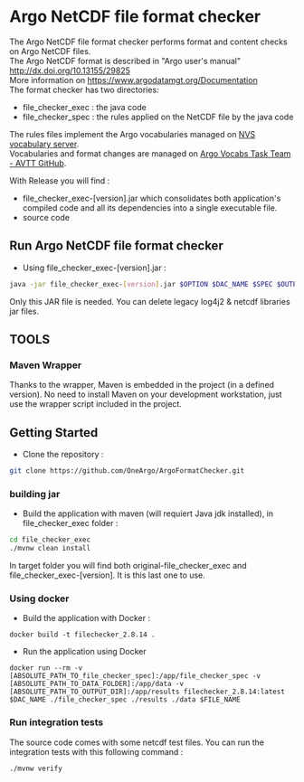 # Argo NetCDF file format checker
The Argo NetCDF file format checker performs format and content checks on Argo NetCDF files.  
The Argo NetCDF format is described in "Argo user's manual" http://dx.doi.org/10.13155/29825  
More information on https://www.argodatamgt.org/Documentation  
The format checker has two directories:
- file_checker_exec : the java code
- file_checker_spec : the rules applied on the NetCDF file by the java code

The rules files implement the Argo vocabularies managed on [NVS vocabulary server](https://vocab.nerc.ac.uk/search_nvs/).  
Vocabularies and format changes are managed on [Argo Vocabs Task Team - AVTT GitHub](https://github.com/orgs/OneArgo/projects/4/views/1).

With Release you will find :
- file_checker_exec-[version].jar which consolidates both application's compiled code and all its dependencies into a single executable file.
- source code 

## Run Argo NetCDF file format checker
- Using file_checker_exec-[version].jar :
```bash
java -jar file_checker_exec-[version].jar $OPTION $DAC_NAME $SPEC $OUTPUT_DIR $INPUT_DIR $FILE_NAME
```

Only this JAR file is needed. You can delete legacy log4j2 & netcdf libraries jar files.

## TOOLS

### Maven Wrapper

Thanks to the wrapper, Maven is embedded in the project (in a defined version). No need to install Maven on your development workstation, just use the wrapper script included in the project.

## Getting Started

- Clone the repository :

```bash
git clone https://github.com/OneArgo/ArgoFormatChecker.git
```

### building jar

- Build the application with maven (will requiert Java jdk installed), in file_checker_exec folder :


```bash
cd file_checker_exec
./mvnw clean install
```

In target folder you will find both original-file_checker_exec and file_checker_exec-[version]. It is this last one to use.


### Using docker


- Build the application with Docker :

```
docker build -t filechecker_2.8.14 .
```

- Run the application using Docker

```
docker run --rm -v [ABSOLUTE_PATH_TO_file_checker_spec]:/app/file_checker_spec -v [ABSOLUTE_PATH_TO_DATA_FOLDER]:/app/data -v [ABSOLUTE_PATH_TO_OUTPUT_DIR]:/app/results filechecker_2.8.14:latest $DAC_NAME ./file_checker_spec ./results ./data $FILE_NAME
```

### Run integration tests
The source code comes with some netcdf test files. You can run the integration tests with this following command :

```bash
./mvnw verify
```
